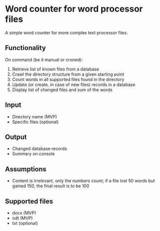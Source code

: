 # Word counter for word processor files
A simple word counter for more complex text processor files.

## Functionality
On command (be it manual or croned):

1. Retrieve list of known files from a database
1. Crawl the directory structure from a given starting point
1. Count words in all supported files found in the directory
1. Update (or create, in case of new files) records in a database
1. Display list of changed files and sum of the words

## Input
* Directory name (MVP)
* Specific files (optional)

## Output
* Changed database records
* Summary on console

## Assumptions
* Content is irrelevant, only the numbers count; if a file lost 50 words but gained 150, the final result is to be 100

## Supported files
* docx (MVP)
* odt (MVP)
* txt (optional)
